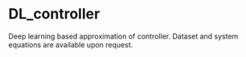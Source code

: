 # DL_controller
Deep learning based approximation of controller.
Dataset and system equations are available upon request. 
